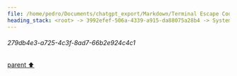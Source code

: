 ```yaml
---
file: /home/pedro/Documents/chatgpt_export/Markdown/Terminal Escape Codes Summary.md
heading_stack: <root> -> 3992efef-506a-4339-a915-da88075a28b4 -> System -> 279db4e3-a725-4c3f-8ad7-66b2e924c4c1
---
```

###### 279db4e3-a725-4c3f-8ad7-66b2e924c4c1
[parent ⬆️](#3992efef-506a-4339-a915-da88075a28b4)
